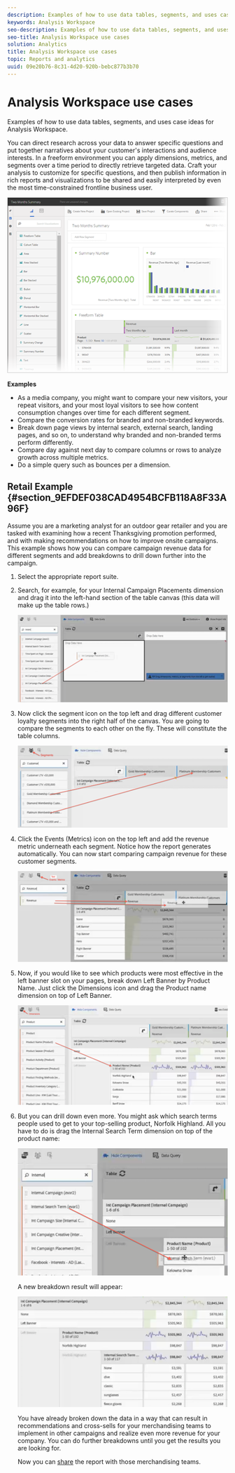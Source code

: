 ```yaml
---
description: Examples of how to use data tables, segments, and uses case ideas for Analysis Workspace.
keywords: Analysis Workspace
seo-description: Examples of how to use data tables, segments, and uses case ideas for Analysis Workspace.
seo-title: Analysis Workspace use cases
solution: Analytics
title: Analysis Workspace use cases
topic: Reports and analytics
uuid: 09e20b76-8c31-4d20-920b-bebc877b3b70
---
```


# Analysis Workspace use cases

Examples of how to use data tables, segments, and uses case ideas for Analysis Workspace.

You can direct research across your data to answer specific questions and put together narratives about your customer's interactions and audience interests. In a freeform environment you can apply dimensions, metrics, and segments over a time period to directly retrieve targeted data. Craft your analysis to customize for specific questions, and then publish information in rich reports and visualizations to be shared and easily interpreted by even the most time-constrained frontline business user.

![](assets/two-months-summary-project.png)

**Examples**

* As a media company, you might want to compare your new visitors, your repeat visitors, and your most loyal visitors to see how content consumption changes over time for each different segment.
* Compare the conversion rates for branded and non-branded keywords.
* Break down page views by internal search, external search, landing pages, and so on, to understand why branded and non-branded terms perform differently.
* Compare day against next day to compare columns or rows to analyze growth across multiple metrics.
* Do a simple query such as bounces per a dimension.

## Retail Example {#section_9EFDEF038CAD4954BCFB118A8F33A96F}

Assume you are a marketing analyst for an outdoor gear retailer and you are tasked with examining how a recent Thanksgiving promotion performed, and with making recommendations on how to improve onsite campaigns. This example shows how you can compare campaign revenue data for different segments and add breakdowns to drill down further into the campaign.

1. Select the appropriate report suite.
1. Search, for example, for your Internal Campaign Placements dimension and drag it into the left-hand section of the table canvas (this data will make up the table rows.)

   ![](assets/drag_dimension.png)

1. Now click the segment icon on the top left and drag different customer loyalty segments into the right half of the canvas. You are going to compare the segments to each other on the fly. These will constitute the table columns.

   ![](assets/drag_segments.png)

1. Click the Events (Metrics) icon on the top left and add the revenue metric underneath each segment. Notice how the report generates automatically. You can now start comparing campaign revenue for these customer segments.

   ![](assets/drag_metrics.png)

1. Now, if you would like to see which products were most effective in the left banner slot on your pages, break down Left Banner by Product Name. Just click the Dimensions icon and drag the Product name dimension on top of Left Banner.

   ![](assets/breakdown_prodname.png)

1. But you can drill down even more. You might ask which search terms people used to get to your top-selling product, Norfolk Highland. All you have to do is drag the Internal Search Term dimension on top of the product name:

   ![](assets/breakdown_intsearchterm.png)

   A new breakdown result will appear:

   ![](assets/breakdown_result.png)

   You have already broken down the data in a way that can result in recommendations and cross-sells for your merchandising teams to implement in other campaigns and realize even more revenue for your company. You can do further breakdowns until you get the results you are looking for.

   Now you can [share](/help/analyze/analysis-workspace/curate-share/curate.md) the report with those merchandising teams.

